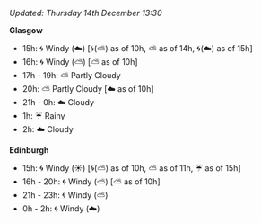 *Updated: Thursday 14th December 13:30*

**Glasgow**

* 15h: :cyclone: Windy (:cloud:) [:cyclone:(:partly_sunny:) as of 10h, :partly_sunny: as of 14h, :cyclone:(:cloud:) as of 15h]
* 16h: :cyclone: Windy (:partly_sunny:) [:partly_sunny: as of 10h]
* 17h - 19h: :partly_sunny: Partly Cloudy
* 20h: :partly_sunny: Partly Cloudy [:cloud: as of 10h]
* 21h - 0h: :cloud: Cloudy
* 1h: :umbrella: Rainy
* 2h: :cloud: Cloudy

**Edinburgh**

* 15h: :cyclone: Windy (:sunny:) [:cyclone:(:partly_sunny:) as of 10h, :partly_sunny: as of 11h, :umbrella: as of 15h]
* 16h - 20h: :cyclone: Windy (:partly_sunny:) [:partly_sunny: as of 10h]
* 21h - 23h: :cyclone: Windy (:partly_sunny:)
* 0h - 2h: :cyclone: Windy (:cloud:)

